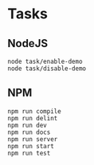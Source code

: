 # Tasks

## NodeJS

	node task/enable-demo
	node task/disable-demo

## NPM

	npm run compile
	npm run delint
	npm run dev
	npm run docs
	npm run server
	npm run start
	npm run test